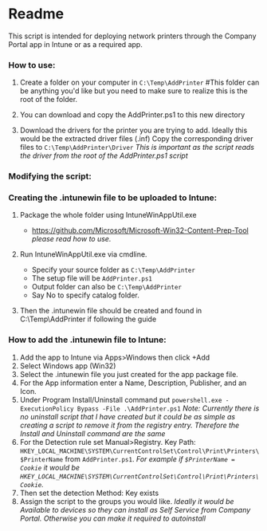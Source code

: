 # Readme
This script is intended for deploying network printers through the Company Portal app in Intune or as a required app.

### How to use:
1. Create a folder on your computer in `C:\Temp\AddPrinter` #This folder can be anything you'd like but you need to make sure to realize this is the root of the folder.

2. You can download and copy the AddPrinter.ps1 to this new directory

3. Download the drivers for the printer you are trying to add. Ideally this would be the extracted driver files (.inf)
Copy the corresponding driver files to `C:\Temp\AddPrinter\Driver` *This is important as the script reads the driver from the root of the AddPrinter.ps1 script*

### Modifying the script:


### Creating the .intunewin file to be uploaded to Intune:
1. Package the whole folder using IntuneWinAppUtil.exe 
	* 	https://github.com/Microsoft/Microsoft-Win32-Content-Prep-Tool *please read how to use.*
2. Run IntuneWinAppUtil.exe via cmdline. 
	* Specify your source folder as `C:\Temp\AddPrinter`
	* The setup file will be `AddPrinter.ps1`
	* Output folder can also be `C:\Temp\AddPrinter`
	* Say No to specify catalog folder. 

3. Then the .intunewin file should be created and found in C:\Temp\AddPrinter if following the guide

### How to add the .intunewin file to Intune:
1. Add the app to Intune via Apps>Windows then click +Add 
2. Select Windows app (Win32)
3. Select the .intunewin file you just created for the app package file.
4. For the App information enter a Name, Description, Publisher, and an Icon. 
5. Under Program Install/Uninstall command put `powershell.exe -ExecutionPolicy Bypass -File .\AddPrinter.ps1` *Note: Currently there is no uninstall script that I have created but it could be as simple as creating a script to remove it from the registry entry. Therefore the Install and Uninstall command are the same*
6. For the Detection rule set Manual>Registry. Key Path: `HKEY_LOCAL_MACHINE\SYSTEM\CurrentControlSet\Control\Print\Printers\$PrinterName` from `AddPrinter.ps1`. *For example if `$PrinterName = Cookie` it would be `HKEY_LOCAL_MACHINE\SYSTEM\CurrentControlSet\Control\Print\Printers\Cookie`.* 
7. Then set the detection Method: Key exists
8. Assign the script to the groups you would like. *Ideally it would be Available to devices so they can install as Self Service from Company Portal. Otherwise you can make it required to autoinstall*


